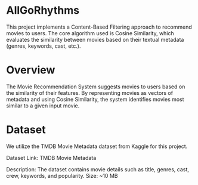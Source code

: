 # AllGoRhythms
This project implements a Content-Based Filtering approach to recommend movies to users. The core algorithm used is Cosine Similarity, which evaluates the similarity between movies based on their textual metadata (genres, keywords, cast, etc.).
# Overview
The Movie Recommendation System suggests movies to users based on the similarity of their features. By representing movies as vectors of metadata and using Cosine Similarity, the system identifies movies most similar to a given input movie.
# Dataset
We utilize the TMDB Movie Metadata dataset from Kaggle for this project.

  Dataset Link: TMDB Movie Metadata

  Description: The dataset contains movie details such as title, genres, cast, crew, keywords, and popularity.
  Size: ~10 MB



